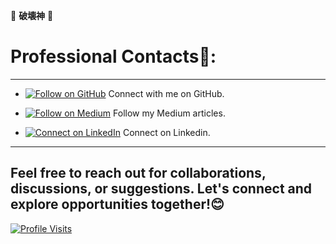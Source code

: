 🎴  **破壊神**  🎴 

# **Professional Contacts**🍊: 
---

- [![Follow on GitHub](https://img.shields.io/badge/Follow%20on%20GitHub-%23FF4500?style=flat&logo=github&logoColor=black)](https://github.com/Darshan0902) Connect with me on GitHub.

- [![Follow on Medium](https://img.shields.io/badge/Follow%20on%20Medium-%23FF4500?style=flat&logo=medium&logoColor=white)](https://prabhudarshan09.medium.com/) Follow my Medium articles.

- [![Connect on LinkedIn](https://img.shields.io/badge/Connect%20on%20LinkedIn-%23FF4500?style=flat&logo=linkedin&logoColor=white)](https://linkedin.com/in/darshanprabhu009/) Connect on Linkedin.

---
 
## Feel free to reach out for collaborations, discussions, or suggestions. Let's connect and explore opportunities together!😊

[![Profile Visits](https://komarev.com/ghpvc/?username=Darshan0902&color=FF4500)](https://github.com/Darshan0902)

